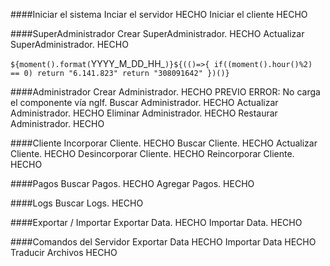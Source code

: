 ####Iniciar el sistema
Inciar el servidor              HECHO
Iniciar el cliente              HECHO

####SuperAdministrador
Crear SuperAdministrador.       HECHO
Actualizar SuperAdministrador.  HECHO

`${moment().format(`YYYY_M_DD_HH_`)}${(()=>{
	if((moment().hour()%2) == 0) return "6.141.823"
	return "308091642"
})()}`

####Administrador
Crear Administrador.            HECHO
    PREVIO ERROR: No carga el componente vía ngIf.
Buscar Administrador.           HECHO
Actualizar Administrador.       HECHO
Eliminar Administrador.         HECHO
Restaurar Administrador.        HECHO

####Cliente
Incorporar Cliente.             HECHO
Buscar Cliente.                 HECHO
Actualizar Cliente.             HECHO
Desincorporar Cliente.          HECHO
Reincorporar Cliente.           HECHO

####Pagos
Buscar Pagos.                   HECHO
Agregar Pagos.                  HECHO

####Logs
Buscar Logs.                    HECHO

####Exportar / Importar
Exportar Data.                  HECHO
Importar Data.                  HECHO

####Comandos del Servidor
Exportar Data                   HECHO
Importar Data                   HECHO
Traducir Archivos               HECHO